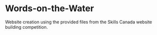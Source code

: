 # Words-on-the-Water
Website creation using the provided files from the Skills Canada website building competition.
